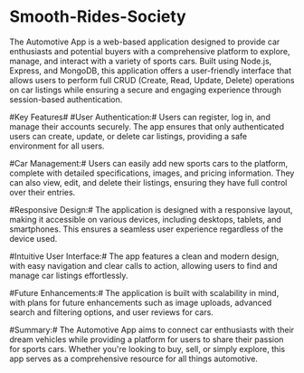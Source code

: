 # Smooth-Rides-Society
The Automotive App is a web-based application designed to provide car enthusiasts and potential buyers with a comprehensive platform to explore, manage, and interact with a variety of sports cars. Built using Node.js, Express, and MongoDB, this application offers a user-friendly interface that allows users to perform full CRUD (Create, Read, Update, Delete) operations on car listings while ensuring a secure and engaging experience through session-based authentication.

#Key Features#
#User Authentication:#
Users can register, log in, and manage their accounts securely. The app ensures that only authenticated users can create, update, or delete car listings, providing a safe environment for all users.

#Car Management:#
Users can easily add new sports cars to the platform, complete with detailed specifications, images, and pricing information. They can also view, edit, and delete their listings, ensuring they have full control over their entries.

#Responsive Design:#
The application is designed with a responsive layout, making it accessible on various devices, including desktops, tablets, and smartphones. This ensures a seamless user experience regardless of the device used.

#Intuitive User Interface:#
The app features a clean and modern design, with easy navigation and clear calls to action, allowing users to find and manage car listings effortlessly.

#Future Enhancements:# 
The application is built with scalability in mind, with plans for future enhancements such as image uploads, advanced search and filtering options, and user reviews for cars.

#Summary:# 
The Automotive App aims to connect car enthusiasts with their dream vehicles while providing a platform for users to share their passion for sports cars. Whether you're looking to buy, sell, or simply explore, this app serves as a comprehensive resource for all things automotive.
